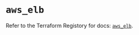 # `aws_elb`

Refer to the Terraform Registory for docs: [`aws_elb`](https://registry.terraform.io/providers/hashicorp/aws/5.12.0/docs/resources/elb).
